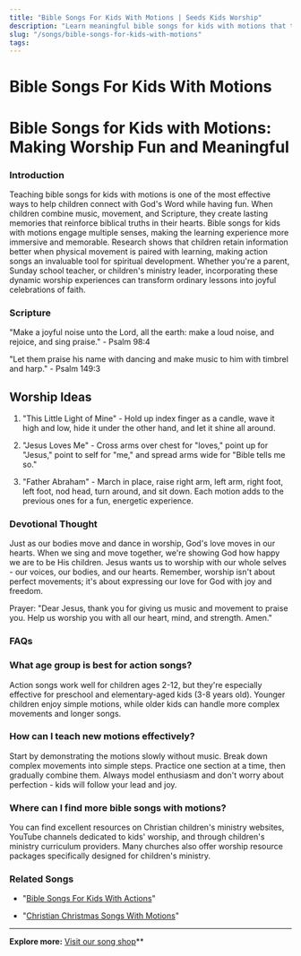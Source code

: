```yaml
---
title: "Bible Songs For Kids With Motions | Seeds Kids Worship"
description: "Learn meaningful bible songs for kids with motions that teach Scripture through music. Interactive worship resources for kids and families."
slug: "/songs/bible-songs-for-kids-with-motions"
tags:
---
```


# Bible Songs For Kids With Motions

# Bible Songs for Kids with Motions: Making Worship Fun and Meaningful

### Introduction
Teaching bible songs for kids with motions is one of the most effective ways to help children connect with God's Word while having fun. When children combine music, movement, and Scripture, they create lasting memories that reinforce biblical truths in their hearts. Bible songs for kids with motions engage multiple senses, making the learning experience more immersive and memorable. Research shows that children retain information better when physical movement is paired with learning, making action songs an invaluable tool for spiritual development. Whether you're a parent, Sunday school teacher, or children's ministry leader, incorporating these dynamic worship experiences can transform ordinary lessons into joyful celebrations of faith.

### Scripture
"Make a joyful noise unto the Lord, all the earth: make a loud noise, and rejoice, and sing praise." - Psalm 98:4

"Let them praise his name with dancing and make music to him with timbrel and harp." - Psalm 149:3

## Worship Ideas
1. "This Little Light of Mine" - Hold up index finger as a candle, wave it high and low, hide it under the other hand, and let it shine all around.

2. "Jesus Loves Me" - Cross arms over chest for "loves," point up for "Jesus," point to self for "me," and spread arms wide for "Bible tells me so."

3. "Father Abraham" - March in place, raise right arm, left arm, right foot, left foot, nod head, turn around, and sit down. Each motion adds to the previous ones for a fun, energetic experience.

### Devotional Thought
Just as our bodies move and dance in worship, God's love moves in our hearts. When we sing and move together, we're showing God how happy we are to be His children. Jesus wants us to worship with our whole selves - our voices, our bodies, and our hearts. Remember, worship isn't about perfect movements; it's about expressing our love for God with joy and freedom.

Prayer: "Dear Jesus, thank you for giving us music and movement to praise you. Help us worship you with all our heart, mind, and strength. Amen."

### FAQs

### What age group is best for action songs?
Action songs work well for children ages 2-12, but they're especially effective for preschool and elementary-aged kids (3-8 years old). Younger children enjoy simple motions, while older kids can handle more complex movements and longer songs.

### How can I teach new motions effectively?
Start by demonstrating the motions slowly without music. Break down complex movements into simple steps. Practice one section at a time, then gradually combine them. Always model enthusiasm and don't worry about perfection - kids will follow your lead and joy.

### Where can I find more bible songs with motions?
You can find excellent resources on Christian children's ministry websites, YouTube channels dedicated to kids' worship, and through children's ministry curriculum providers. Many churches also offer worship resource packages specifically designed for children's ministry.

### Related Songs

- "[Bible Songs For Kids With Actions](/songs/bible-songs-for-kids-with-actions/)"

- "[Christian Christmas Songs With Motions](/activities/christian-christmas-songs-with-motions/)"

---

**Explore more:** [Visit our song shop](https://seedskidsworship.com/shop)**

<!-- Schema Markup -->
<script type="application/ld+json">
{
  "@context": "https://schema.org",
  "@type": "MusicRecording",
  "name": "Bible Songs For Kids With Motions",
  "byArtist": {
    "@type": "MusicGroup",
    "name": "Seeds Kids Worship"
  },
  "isFamilyFriendly": true,
  "url": "https://seedskidsworship.com/songs/bible-songs-for-kids-with-motions/"
}
</script>